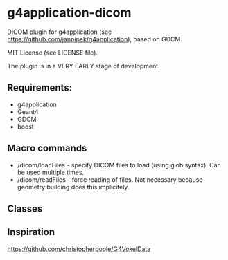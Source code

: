 g4application-dicom
===================
DICOM plugin for g4application (see https://github.com/janpipek/g4application),
based on GDCM.

MIT License (see LICENSE file).

The plugin is in a VERY EARLY stage of development.

Requirements:
-------------

* g4application
* Geant4
* GDCM
* boost

Macro commands
--------------    

* /dicom/loadFiles - specify DICOM files to load (using glob syntax). Can be used multiple times.
* /dicom/readFiles - force reading of files. Not necessary because geometry building does this implicitely.

Classes
-------

Inspiration
-----------
https://github.com/christopherpoole/G4VoxelData